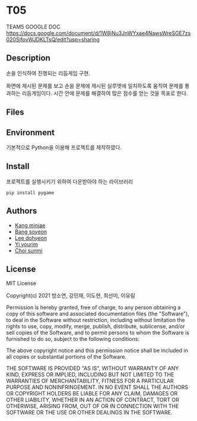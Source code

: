 
# T05

TEAM5 GOOGLE DOC
https://docs.google.com/document/d/1W8jNu3JnWYxae4NawsWreSGE7zs020SjfovWJDKLTsQ/edit?usp=sharing

## Description

손을 인식하여 진행되는 리듬게임 구현.

화면에 제시된 문제를 보고 손을 문제에 제시된 실루엣에 일치하도록 움직여 문제를 통과하는 리듬게임이다.
시간 안에 문제를 해결하여 많은 점수를 얻는 것을 목표로 한다.

## Files 

## Environment

기본적으로 Python을 이용해 프로젝트를 제작하였다.

## Install

프로젝트를 실행시키기 위하여 다운받아야 하는 라이브러리

```
pip install pygame
```

## Authors

 - [Kang minjae](https://github.com/mymj8)
 - [Bang soyeon](https://github.com/soyeon0724)
 - [Lee dohyeon](https://github.com/KIWOO2001)
 - [Yi yourim](https://github.com/20214110)
 - [Choi sunmi](https://github.com/choisunmi00)

## License

MIT License

Copyright(c) 2021 방소연, 강민재, 이도현, 최선미, 이유림

Permission is hereby granted, free of charge, to any person obtaining a copy
of this software and associated documentation files (the "Software"), to deal
in the Software without restriction, including without limitation the rights
to use, copy, modify, merge, publish, distribute, sublicense, and/or sell
copies of the Software, and to permit persons to whom the Software is
furnished to do so, subject to the following conditions:

The above copyright notice and this permission notice shall be included in all
copies or substantial portions of the Software.

THE SOFTWARE IS PROVIDED "AS IS", WITHOUT WARRANTY OF ANY KIND, EXPRESS OR
IMPLIED, INCLUDING BUT NOT LIMITED TO THE WARRANTIES OF MERCHANTABILITY,
FITNESS FOR A PARTICULAR PURPOSE AND NONINFRINGEMENT. IN NO EVENT SHALL THE
AUTHORS OR COPYRIGHT HOLDERS BE LIABLE FOR ANY CLAIM, DAMAGES OR OTHER
LIABILITY, WHETHER IN AN ACTION OF CONTRACT, TORT OR OTHERWISE, ARISING FROM,
OUT OF OR IN CONNECTION WITH THE SOFTWARE OR THE USE OR OTHER DEALINGS IN THE
SOFTWARE.

